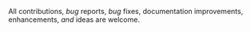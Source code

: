 All contributions, *bug* reports, *bug* fixes, documentation improvements, enhancements, *and* ideas are welcome.
